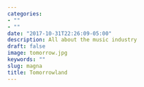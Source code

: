 ```yaml
---
categories:
- ""
- ""
date: "2017-10-31T22:26:09-05:00"
description: All about the music industry
draft: false
image: tomorrow.jpg
keywords: ""
slug: magna
title: Tomorrowland
---
```


